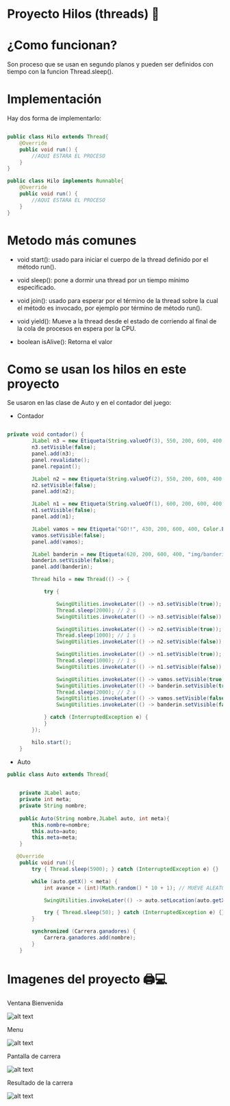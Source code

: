# Proyecto Hilos (threads) 🧵
# ¿Como funcionan?
Son proceso que se usan en segundo planos y pueden ser definidos con tiempo con la funcion Thread.sleep().

# Implementación
Hay dos forma de implementarlo:
````Java

public class Hilo extends Thread{
    @Override
    public void run() {
        //AQUI ESTARA EL PROCESO
    }
}

public class Hilo implements Runnable{
    @Override
    public void run() {
        //AQUI ESTARA EL PROCESO
    }
}
````

# Metodo más comunes
- void start(): usado para iniciar el cuerpo de la thread definido por el método run().

- void sleep(): pone a dormir una thread por un  tiempo mínimo especificado.

- void join(): usado para esperar por el término de la thread sobre la cual el método es invocado, por ejemplo por término de método run().

- void yield(): Mueve a la thread desde el estado de corriendo al final de la cola de procesos en espera por la CPU.

- boolean isAlive(): Retorna el valor 

# Como se usan los hilos en este proyecto
Se usaron en las clase de Auto y en el contador del juego:

- Contador
```java

private void contador() {
        JLabel n3 = new Etiqueta(String.valueOf(3), 550, 200, 600, 400, Color.RED, 200, "Forte").normal();
        n3.setVisible(false);
        panel.add(n3);
        panel.revalidate();
        panel.repaint();

        JLabel n2 = new Etiqueta(String.valueOf(2), 550, 200, 600, 400, Color.YELLOW, 200, "Forte").normal();
        n2.setVisible(false);
        panel.add(n2);

        JLabel n1 = new Etiqueta(String.valueOf(1), 600, 200, 600, 400, Color.GREEN, 200, "Forte").normal();
        n1.setVisible(false);
        panel.add(n1);

        JLabel vamos = new Etiqueta("GO!!", 430, 200, 600, 400, Color.BLACK, 200, "Forte").normal();
        vamos.setVisible(false);
        panel.add(vamos);

        JLabel banderin = new Etiqueta(620, 200, 600, 400, "img/banderin.png").conImagen();
        banderin.setVisible(false);
        panel.add(banderin);

        Thread hilo = new Thread(() -> {

            try {

                SwingUtilities.invokeLater(() -> n3.setVisible(true));
                Thread.sleep(2000); // 2 s
                SwingUtilities.invokeLater(() -> n3.setVisible(false));

                SwingUtilities.invokeLater(() -> n2.setVisible(true));
                Thread.sleep(1000); // 1 s
                SwingUtilities.invokeLater(() -> n2.setVisible(false));

                SwingUtilities.invokeLater(() -> n1.setVisible(true));
                Thread.sleep(1000); // 1 s
                SwingUtilities.invokeLater(() -> n1.setVisible(false));

                SwingUtilities.invokeLater(() -> vamos.setVisible(true));
                SwingUtilities.invokeLater(() -> banderin.setVisible(true));
                Thread.sleep(2000); // 2 s
                SwingUtilities.invokeLater(() -> vamos.setVisible(false));
                SwingUtilities.invokeLater(() -> banderin.setVisible(false));

            } catch (InterruptedException e) {
            }
        });

        hilo.start();
    }
```

- Auto

```java
public class Auto extends Thread{

    
    private JLabel auto;
    private int meta;
    private String nombre;
    
    public Auto(String nombre,JLabel auto, int meta){
        this.nombre=nombre;
        this.auto=auto;
        this.meta=meta;
    }

   @Override
    public void run(){
        try { Thread.sleep(5900); } catch (InterruptedException e) {}

        while (auto.getX() < meta) {
            int avance = (int)(Math.random() * 10 + 1); // MUEVE ALEATORIAMANTE

            SwingUtilities.invokeLater(() -> auto.setLocation(auto.getX() + avance, auto.getY()));

            try { Thread.sleep(50); } catch (InterruptedException e) {}
        }

        synchronized (Carrera.ganadores) {
            Carrera.ganadores.add(nombre);
        }
    }
````

# Imagenes del proyecto 🖨️💻


Ventana Bienvenida

![alt text](image.png)


Menu

![alt text](image-1.png)


Pantalla de carrera

![alt text](image-2.png)


Resultado de la carrera

![alt text](image-3.png)